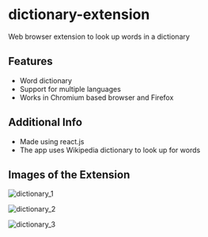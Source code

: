 # dictionary-extension

Web browser extension to look up words in a dictionary

## Features

- Word dictionary
- Support for multiple languages
- Works in Chromium based browser and Firefox

## Additional Info

- Made using react.js
- The app uses Wikipedia dictionary to look up for words

## Images of the Extension

![dictionary_1](https://user-images.githubusercontent.com/37161410/108255204-b7c33e80-713a-11eb-9bf8-16da26b21b14.jpeg)

![dictionary_2](https://user-images.githubusercontent.com/37161410/108255211-b8f46b80-713a-11eb-9f7b-57b3f4e6067b.jpeg)

![dictionary_3](https://user-images.githubusercontent.com/37161410/108255216-ba259880-713a-11eb-852c-18fc141dbf59.jpeg)
